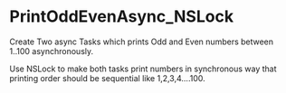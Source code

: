 # PrintOddEvenAsync_NSLock

Create Two async Tasks which prints Odd and Even numbers between 1..100 asynchronously.

Use NSLock to make both tasks print numbers in synchronous way that printing order should be sequential like 1,2,3,4....100.
